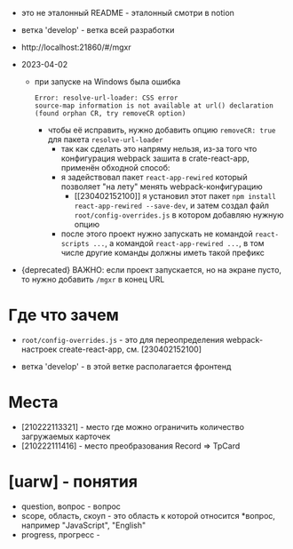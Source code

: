 - это не эталонный README - эталонный смотри в notion


- ветка 'develop' - ветка всей разработки
- http://localhost:21860/#/mgxr
- 2023-04-02
  - при запуске на Windows была ошибка 
    ```text
    Error: resolve-url-loader: CSS error
    source-map information is not available at url() declaration (found orphan CR, try removeCR option)
    ```
    - чтобы её исправить, нужно добавить опцию `removeCR: true` для пакета `resolve-url-loader`
      - так как сделать это напряму нельзя, из-за того что конфигурация webpack зашита в crate-react-app, применён обходной способ:
      - я задействовал пакет `react-app-rewired` который позволяет "на лету" менять webpack-конфигурацию
        - [[230402152100]] я установил этот пакет `npm install react-app-rewired --save-dev`, и затем создал файл `root/config-overrides.js` в котором добавляю нужную опцию
      - после этого проект нужно запускать не командой `react-scripts ...`, а командой `react-app-rewired ...`, в том числе другие команды должны иметь такой префикс

- {deprecated} ВАЖНО: если проект запускается, но на экране пусто, то нужно добавить `/mgxr` в конец URL

# Где что зачем
- `root/config-overrides.js` - это для переопределения webpack-настроек create-react-app, см. [230402152100]
* ветка 'develop' - в этой ветке располагается фронтенд 

# Места
* [210222113321] - место где можно ограничить количество загружаемых карточек
* [210222111416] - место преобразования Record => TpCard

# [uarw] - понятия
* question, вопрос - вопрос
* scope, область, скоуп - это область к которой относится *вопрос, например "JavaScript", "English"
* progress, прогресс - 
